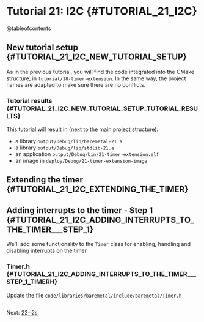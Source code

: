 # Tutorial 21: I2C {#TUTORIAL_21_I2C}

@tableofcontents

## New tutorial setup {#TUTORIAL_21_I2C_NEW_TUTORIAL_SETUP}

As in the previous tutorial, you will find the code integrated into the CMake structure, in `tutorial/18-timer-extension`.
In the same way, the project names are adapted to make sure there are no conflicts.

### Tutorial results {#TUTORIAL_21_I2C_NEW_TUTORIAL_SETUP_TUTORIAL_RESULTS}

This tutorial will result in (next to the main project structure):
- a library `output/Debug/lib/baremetal-21.a`
- a library `output/Debug/lib/stdlib-21.a`
- an application `output/Debug/bin/21-timer-extension.elf`
- an image in `deploy/Debug/21-timer-extension-image`

## Extending the timer {#TUTORIAL_21_I2C_EXTENDING_THE_TIMER}

## Adding interrupts to the timer - Step 1 {#TUTORIAL_21_I2C_ADDING_INTERRUPTS_TO_THE_TIMER___STEP_1}

We'll add some functionality to the `Timer` class for enabling, handling and disabling interrupts on the timer.

### Timer.h {#TUTORIAL_21_I2C_ADDING_INTERRUPTS_TO_THE_TIMER___STEP_1_TIMERH}

Update the file `code/libraries/baremetal/include/baremetal/Timer.h`

```cpp
```

Next: [22-i2s](22-i2s.md)
